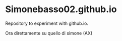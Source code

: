 Simonebasso02.github.io
=======================

Repository to experiment with github.io.

Ora direttamente su quello di simone (AX)
